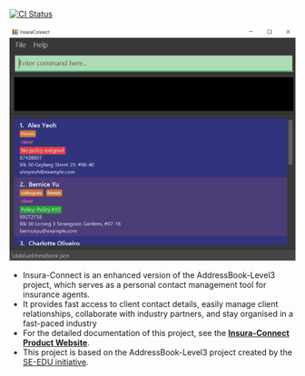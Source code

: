 [![CI Status](https://github.com/AY2324S2-CS2103T-T13-3/tp/workflows/Java%20CI/badge.svg)](https://github.com/AY2324S2-CS2103T-T13-3/tp/actions)

![Ui](docs/images/Ui.png)

* Insura-Connect is an enhanced version of the AddressBook-Level3 project, which serves as a personal contact management tool for insurance agents.
* It provides fast access to client contact details, easily manage client relationships, collaborate with industry partners, and stay organised in a fast-paced industry
* For the detailed documentation of this project, see the **[Insura-Connect Product Website](https://ay2324s2-cs2103t-t13-3.github.io/tp/)**.
* This project is based on the AddressBook-Level3 project created by the [SE-EDU initiative](https://se-education.org).
